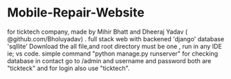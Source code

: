 # Mobile-Repair-Website
for ticktech company, made by Mihir Bhatt and Dheeraj Yadav ( @github.com/Bholuyadav) .
full stack web with backened 'django' database 'sqllite'
Download the all file,and root directory must be one , run in any IDE ie; vs code. simple command "python manage.py runserver" for checking database in contact go to /admin and username and 
password both are "tickteck" and for login also use "ticktech".

